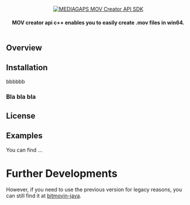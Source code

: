 <p align="center">
  <a href="https://www.mediagaps.com">
    <img alt="MEDIAGAPS MOV Creator API SDK" src="http://www.mediagaps.com/wp-content/uploads/2020/04/GitHub-01.png" >
  </a>
  <h4 align="center">
    MOV creator api c++ enables you to easily create .mov files in win64.
  </h4>
  <p align="center">
	<a>
	<img src="https://img.shields.io/badge/license-Apache 2.0-9cf" alt=""></img></a>
  </p>

## Overview


## Installation
bbbbbb

### Bla bla bla

## License


## Examples
You can find ...


# Further Developments

However, if you need to use the previous version for legacy reasons, you can still find it at [bitmovin-java](https://github.com/bitmovin/bitmovin-java). 

